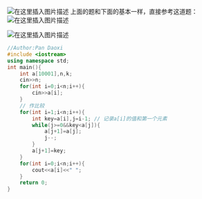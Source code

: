 ![在这里插入图片描述](https://pic.2ge.org/cdn/?url=https://img-blog.csdnimg.cn/8a766800fb6246d692dad87f6a27abf5.png?x-oss-process=image/watermark,type_ZHJvaWRzYW5zZmFsbGJhY2s,shadow_50,text_Q1NETiBA5r2Y6YGT54a5,size_20,color_FFFFFF,t_70,g_se,x_16)
上面的题和下面的基本一样，直接参考这道题：
![在这里插入图片描述](https://pic.2ge.org/cdn/?url=https://img-blog.csdnimg.cn/7c936f1c1cca43f3bb1d79d8879ea8d6.png?x-oss-process=image/watermark,type_ZHJvaWRzYW5zZmFsbGJhY2s,shadow_50,text_Q1NETiBA5r2Y6YGT54a5,size_20,color_FFFFFF,t_70,g_se,x_16)

![在这里插入图片描述](https://pic.2ge.org/cdn/?url=https://img-blog.csdnimg.cn/320dff654b064acdb93df7055be39dd8.png?x-oss-process=image/watermark,type_ZHJvaWRzYW5zZmFsbGJhY2s,shadow_50,text_Q1NETiBA5r2Y6YGT54a5,size_20,color_FFFFFF,t_70,g_se,x_16)

```cpp
//Author:Pan Daoxi
#include <iostream>
using namespace std;
int main(){
	int a[10001],n,k;
	cin>>n;
	for(int i=0;i<n;i++){
		cin>>a[i];
	}
	// 作比较 
	for(int i=1;i<n;i++){
		int key=a[i],j=i-1; // 记录a[i]的值和第一个元素 
		while(j>=0&&key<a[j]){
			a[j+1]=a[j];
			j--;
		}
		a[j+1]=key;
	}
	for(int i=0;i<n;i++){
		cout<<a[i]<<" ";
	}
	return 0;
} 
```

